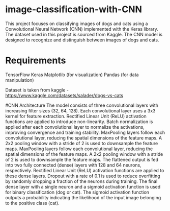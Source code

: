 # image-classification-with-CNN

This project focuses on classifying images of dogs and cats using a Convolutional Neural Network (CNN) implemented with the Keras library. The dataset used in this project is sourced from Kaggle. The CNN model is designed to recognize and distinguish between images of dogs and cats.

# Requirements
TensorFlow
Keras
Matplotlib (for visualization)
Pandas (for data manipulation)

Dataset is taken from kaggle - https://www.kaggle.com/datasets/salader/dogs-vs-cats

#CNN Architecture
The model consists of three convolutional layers with increasing filter sizes (32, 64, 128).
Each convolutional layer uses a 3x3 kernel for feature extraction.
Rectified Linear Unit (ReLU) activation functions are applied to introduce non-linearity.
Batch normalization is applied after each convolutional layer to normalize the activations, improving convergence and training stability.
MaxPooling layers follow each convolutional layer, reducing the spatial dimensions of the feature maps.
A 2x2 pooling window with a stride of 2 is used to downsample the feature maps.
MaxPooling layers follow each convolutional layer, reducing the spatial dimensions of the feature maps.
A 2x2 pooling window with a stride of 2 is used to downsample the feature maps.
The flattened output is fed into two fully connected (dense) layers with 128 and 64 neurons, respectively.
Rectified Linear Unit (ReLU) activation functions are applied to these dense layers.
Dropout with a rate of 0.1 is used to reduce overfitting by randomly dropping a fraction of the neurons during training.
The final dense layer with a single neuron and a sigmoid activation function is used for binary classification (dog or cat).
The sigmoid activation function outputs a probability indicating the likelihood of the input image belonging to the positive class (cat).
